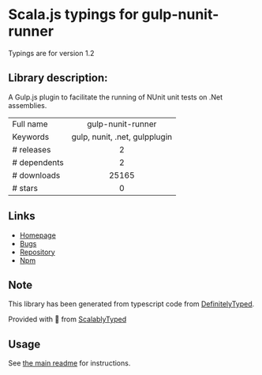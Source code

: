 
# Scala.js typings for gulp-nunit-runner

Typings are for version 1.2

## Library description:
A Gulp.js plugin to facilitate the running of NUnit unit tests on .Net assemblies.

|                    |                 |
| ------------------ | :-------------: |
| Full name          | gulp-nunit-runner |
| Keywords           | gulp, nunit, .net, gulpplugin |
| # releases         | 2 |
| # dependents       | 2 |
| # downloads        | 25165 |
| # stars            | 0 |

## Links
- [Homepage](https://github.com/keithmorris/gulp-nunit-runner)
- [Bugs](https://github.com/keithmorris/gulp-nunit-runner/issues)
- [Repository](https://github.com/keithmorris/gulp-nunit-runner)
- [Npm](https://www.npmjs.com/package/gulp-nunit-runner)
    


## Note
This library has been generated from typescript code from [DefinitelyTyped](https://definitelytyped.org).

Provided with :purple_heart: from [ScalablyTyped](https://github.com/oyvindberg/ScalablyTyped)

## Usage
See [the main readme](../../readme.md) for instructions.


